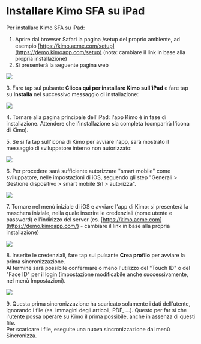 # Installare Kimo SFA su iPad

Per installare Kimo SFA su iPad:

1. Aprire dal browser Safari la pagina /setup del proprio ambiente, ad esempio  [https://kimo.acme.com/setup](https://demo.kimoapp.com/setup) (nota: cambiare il link in base alla propria installazione)
2. Si presenterà la seguente pagina web&#x20;

![](../.gitbook/assets/sfadownload.png)

3\. Fare tap sul pulsante **Clicca qui per installare Kimo sull'iPad** e fare tap su **Installa** nel successivo messaggio di installazione:

![](<../.gitbook/assets/image (30).png>)

4\.  Tornare alla pagina principale dell'iPad: l'app Kimo è in fase di installazione. Attendere che l'installazione sia completa (comparirà l'icona di Kimo).&#x20;

5\.  Se si fa tap sull'icona di Kimo per avviare l'app, sarà mostrato il messaggio di sviluppatore interno non autorizzato:

![](<../.gitbook/assets/image (19).png>)

6\. Per procedere sarà sufficiente autorizzare "smart mobile" come sviluppatore, nelle impostazioni di iOS, seguendo gli step "Generali > Gestione dispositivo > smart mobile Srl > autorizza".

![](<../.gitbook/assets/image (7).png>)

7\.  Tornare nel menù iniziale di iOS e avviare l'app di Kimo: si presenterà la maschera iniziale, nella quale inserire le credenziali (nome utente e password) e l'indirizzo del server (es. [https://kimo.acme.com](https://demo.kimoapp.com/)  - cambiare il link in base alla propria installazione)

![](<../.gitbook/assets/image (35).png>)

8\.  Inserite le credenziali, fare tap sul pulsante **Crea profilo** per avviare la prima sincronizzazione.\
Al termine sarà possibile confermare o meno l'utilizzo del "Touch ID" o del "Face ID" per il login (impostazione modificabile anche successivamente, nel menù Impostazioni).

![](<../.gitbook/assets/image (10).png>)

9\. Questa prima sincronizzazione ha scaricato solamente i dati dell'utente, ignorando i file (es. immagini degli articoli, PDF, ...). Questo per far sì che l'utente possa operare su Kimo il prima possibile, anche in assenza di questi file.\
Per scaricare i file, eseguite una nuova sincronizzazione dal menù Sincronizza.
